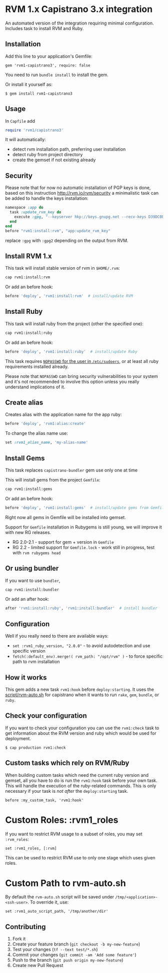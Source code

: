 # RVM 1.x Capistrano 3.x integration

An automated version of the integration requiring minimal configuration.
Includes task to install RVM and Ruby.

## Installation
Add this line to your application's Gemfile:

    gem 'rvm1-capistrano3', require: false

You need to run `bundle install` to install the gem.

Or install it yourself as:

    $ gem install rvm1-capistrano3

## Usage

In `Capfile` add

```ruby
require 'rvm1/capistrano3'
```

It will automatically:

- detect rvm installation path, preferring user installation
- detect ruby from project directory
- create the gemset if not existing already

## Security

Please note that for now no automatic installation of PGP keys is done,
based on this instruction <http://rvm.io/rvm/security> a minimalistic
task can be added to handle the keys installation:

```ruby
namespace :app do
  task :update_rvm_key do
    execute :gpg, "--keyserver hkp://keys.gnupg.net --recv-keys D39DC0E3"
  end
end
before "rvm1:install:rvm", "app:update_rvm_key"
```
replace `:gpg` with `:gpg2` depending on the output from RVM.


## Install RVM 1.x

This task will install stable version of rvm in `$HOME/.rvm`:
```bash
cap rvm1:install:rvm
```

Or add an before hook:
```ruby
before 'deploy', 'rvm1:install:rvm'  # install/update RVM
```

## Install Ruby

This task will install ruby from the project (other the specified one):
```bash
cap rvm1:install:ruby
```

Or add an before hook:
```ruby
before 'deploy', 'rvm1:install:ruby'  # install/update Ruby
```

This task requires [`NOPASSWD` for the user in `/etc/sudoers`](http://serverfault.com/a/160587),
or at least all ruby requirements installed already.

Please note that `NOPASSWD` can bring security vulnerabilities to your system and
it's not recommended to involve this option unless you really understand implications of it.

## Create alias

Creates alias with the application name for the app ruby:

```ruby
before 'deploy', 'rvm1:alias:create'
```

To change the alias name use:

```ruby
set :rvm1_alias_name, 'my-alias-name'
```

## Install Gems

This task replaces `capistrano-bundler` gem use only one at time

This will install gems from the project `Gemfile`:
```bash
cap rvm1:install:gems
```

Or add an before hook:
```ruby
before 'deploy', 'rvm1:install:gems'  # install/update gems from Gemfile into gemset
```

Right now all gems in Gemfile will be installed into gemset.

Support for `Gemfile` installation in Rubygems is still young,
we will improve it with new RG releases.

- RG 2.0-2.1 - support for gem + version in `Gemfile`
- RG 2.2 - limited support for `Gemfile.lock` - work still in progress,
  test with `rvm rubygems head`

## Or using bundler

If you want to use `bundler`,

```bash
cap rvm1:install:bundler
```

Or add an after hook:
```ruby
after 'rvm1:install:ruby', 'rvm1:install:bundler'  # install bundler
```

## Configuration

Well if you really need to there are available ways:

- `set :rvm1_ruby_version, "2.0.0"` - to avoid autodetection and use specific version
- `fetch(:default_env).merge!( rvm_path: "/opt/rvm" )` - to force specific path to rvm installation

## How it works

This gem adds a new task `rvm1:hook` before `deploy:starting`.
It uses the [script/rvm-auto.sh](script/rvm-auto.sh) for capistrano when it wants to run
`rake`, `gem`, `bundle`, or `ruby`.

## Check your configuration

If you want to check your configuration you can use the `rvm1:check` task to
get information about the RVM version and ruby which would be used for
deployment.

    $ cap production rvm1:check

## Custom tasks which rely on RVM/Ruby

When building custom tasks which need the current ruby version and gemset, all you
have to do is run the `rvm1:hook` task before your own task. This will handle
the execution of the ruby-related commands.
This is only necessary if your task is *not* *after* the `deploy:starting` task.

    before :my_custom_task, 'rvm1:hook'

# Custom Roles: :rvm1_roles

If you want to restrict RVM usage to a subset of roles, you may set `:rvm_roles`:

    set :rvm1_roles, [:rvm]

This can be used to restrict RVM use to only one stage which uses given roles.

# Custom Path to rvm-auto.sh

By default the `rvm-auto.sh` script will be saved under `/tmp/<application>-<ssh-user>`. To override it, use:

    set :rvm1_auto_script_path, '/tmp/another/dir'


## Contributing

1. Fork it
2. Create your feature branch (`git checkout -b my-new-feature`)
3. Test your changes (`tf --text test/*.sh`)
4. Commit your changes (`git commit -am 'Add some feature'`)
5. Push to the branch (`git push origin my-new-feature`)
6. Create new Pull Request
